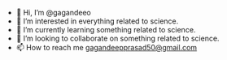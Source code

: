 - 👋 Hi, I’m @gagandeeo
- 👀 I’m interested in everything related to science.
- 🌱 I’m currently learning something related to science.
- 💞️ I’m looking to collaborate on something related to science.
- 📫 How to reach me gagandeepprasad50@gmail.com

<!---
gagandeeo/gagandeeo is a ✨ special ✨ repository because its `README.md` (this file) appears on your GitHub profile.
You can click the Preview link to take a look at your changes.
--->

